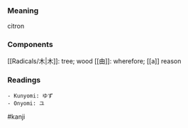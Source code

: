 ### Meaning

citron

### Components

[[Radicals/木|木]]: tree; wood [[由]]: wherefore; [[a]] reason

### Readings

```
- Kunyomi: ゆず
- Onyomi: ユ
```

#kanji